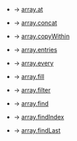 - -> [ array.at](./md/at.md)

- -> [ array.concat](./md/concat.md)

- -> [array.copyWithin](./md/Copywithin.md)

- -> [array.entries](./md/entires.md)

- -> [array.every](./md/every.md)

- -> [array.fill](./md/fill.md)

- -> [array.filter](./md/filter.md)

 - -> [array.find](./md/find.md)

 - -> [array.findIndex](./md/findindex.md)

  - -> [array.findLast](./md/findLast.md)

